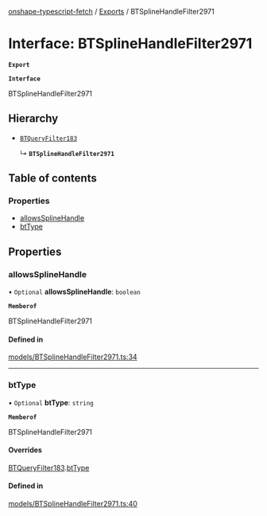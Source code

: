 [onshape-typescript-fetch](../README.md) / [Exports](../modules.md) / BTSplineHandleFilter2971

# Interface: BTSplineHandleFilter2971

**`Export`**

**`Interface`**

BTSplineHandleFilter2971

## Hierarchy

- [`BTQueryFilter183`](BTQueryFilter183.md)

  ↳ **`BTSplineHandleFilter2971`**

## Table of contents

### Properties

- [allowsSplineHandle](BTSplineHandleFilter2971.md#allowssplinehandle)
- [btType](BTSplineHandleFilter2971.md#bttype)

## Properties

### allowsSplineHandle

• `Optional` **allowsSplineHandle**: `boolean`

**`Memberof`**

BTSplineHandleFilter2971

#### Defined in

[models/BTSplineHandleFilter2971.ts:34](https://github.com/toebes/onshape-typescript-fetch/blob/3e11ae1/models/BTSplineHandleFilter2971.ts#L34)

___

### btType

• `Optional` **btType**: `string`

**`Memberof`**

BTSplineHandleFilter2971

#### Overrides

[BTQueryFilter183](BTQueryFilter183.md).[btType](BTQueryFilter183.md#bttype)

#### Defined in

[models/BTSplineHandleFilter2971.ts:40](https://github.com/toebes/onshape-typescript-fetch/blob/3e11ae1/models/BTSplineHandleFilter2971.ts#L40)
